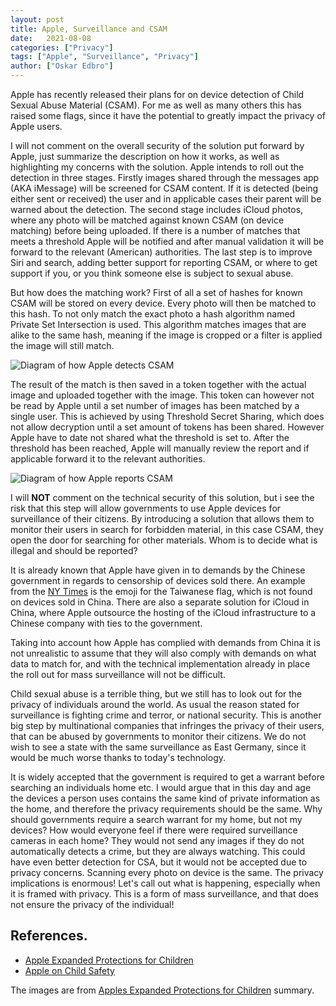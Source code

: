 ```yaml
---
layout: post
title: Apple, Surveillance and CSAM
date:   2021-08-08
categories: ["Privacy"]
tags: ["Apple", "Surveillance", "Privacy"]
author: ["Oskar Edbro"]
---
```

Apple has recently released their plans for on device detection of Child Sexual Abuse Material (CSAM). For me as well as many others this has raised some flags, since it have the potential to greatly impact the privacy of Apple users. 

I will not comment on the overall security of the solution put forward by Apple, just summarize the description on how it works, as well as highlighting my concerns with the solution. Apple intends to roll out the detection in three stages. Firstly images shared through the messages app (AKA iMessage) will be screened for CSAM content. If it is detected (being either sent or received) the user and in applicable cases their parent will be warned about the detection. The second stage includes iCloud photos, where any photo will be matched against known CSAM (on device matching) before being uploaded. If there is a number of matches that meets a threshold Apple will be notified and after manual validation it will be forward to the relevant (American) authorities. The last step is to improve Siri and search, adding better support for reporting CSAM, or where to get support if you, or you think someone else is subject to sexual abuse.

But how does the matching work? First of all a set of hashes for known CSAM will be stored on every device. Every photo will then be matched to this hash. To not only match the exact photo a hash algorithm named Private Set Intersection is used. This algorithm matches images that are alike to the same hash, meaning if the image is cropped or a filter is applied the image will still match. 

![Diagram of how Apple detects CSAM]({{site.url}}/assets/2021/Apple-CSAM/20210807-Apple-CSAM-Detection.png)

The result of the match is then saved in a token together with the actual image and uploaded together with the image. This token can however not be read by Apple until a set number of images has been matched by a single user. This is achieved by using Threshold Secret Sharing, which does not allow decryption until a set amount of tokens has been shared. However Apple have to date not shared what the threshold is set to. After the threshold has been reached, Apple will manually review the report and if applicable forward it to the relevant authorities.

![Diagram of how Apple reports CSAM]({{site.url}}/assets/2021/Apple-CSAM/20210807-Apple-CSAM-Reporting.png)

I will **NOT** comment on the technical security of this solution, but i see the risk that this step will allow governments to use Apple devices for surveillance of their citizens. By introducing a solution that allows them to monitor their users in search for forbidden material, in this case CSAM, they open the door for searching for other materials. Whom is to decide what is illegal and should be reported? 

It is already known that Apple have given in to demands by the Chinese government in regards to censorship of devices sold there. An example from the [NY Times](https://www.nytimes.com/2021/05/17/technology/apple-china-censorship-data.html) is the emoji for the Taiwanese flag, which is not found on devices sold in China. There are also a separate solution for iCloud in China, where Apple outsource the hosting of the iCloud infrastructure to a Chinese company with ties to the government. 

Taking into account how Apple has complied with demands from China it is not unrealistic to assume that they will also comply with demands on what data to match for, and with the technical implementation already in place the roll out for mass surveillance will not be difficult.

Child sexual abuse is a terrible thing, but we still has to look out for the privacy of individuals around the world. As usual the reason stated for surveillance is fighting crime and terror, or national security. This is another big step by multinational companies that infringes the privacy of their users, that can be abused by governments to monitor their citizens. We do not wish to see a state with the same surveillance as East Germany, since it would be much worse thanks to today's technology. 

It is widely accepted that the government is  required to get a warrant before searching an individuals home etc. I would argue that in this day and age the devices a person uses contains the same kind of private information as the home, and therefore the privacy requirements should be the same. Why should governments require a search warrant for my home, but not my devices? How would everyone feel if there were required surveillance cameras in each home? They would not send any images if they do not automatically detects a crime, but they are always watching. This could have even better detection for CSA, but it would not be accepted due to privacy concerns. Scanning every photo on device is the same. The privacy implications is enormous! Let's call out what is happening, especially when it is framed with privacy. This is a form of mass surveillance, and that does not ensure the privacy of the individual!

## References.
- [Apple Expanded Protections for Children](https://www.apple.com/child-safety/pdf/Expanded_Protections_for_Children_Technology_Summary.pdf)
- [Apple on Child Safety](https://www.apple.com/child-safety/)

The images are from [Apples Expanded Protections for Children](https://www.apple.com/child-safety/pdf/Expanded_Protections_for_Children_Technology_Summary.pdf) summary.